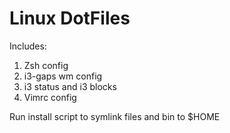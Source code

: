 # Linux DotFiles

Includes:

  1. Zsh config
  2. i3-gaps wm config
  3. i3 status and i3 blocks
  4. Vimrc config

Run install script to symlink files and bin to $HOME
